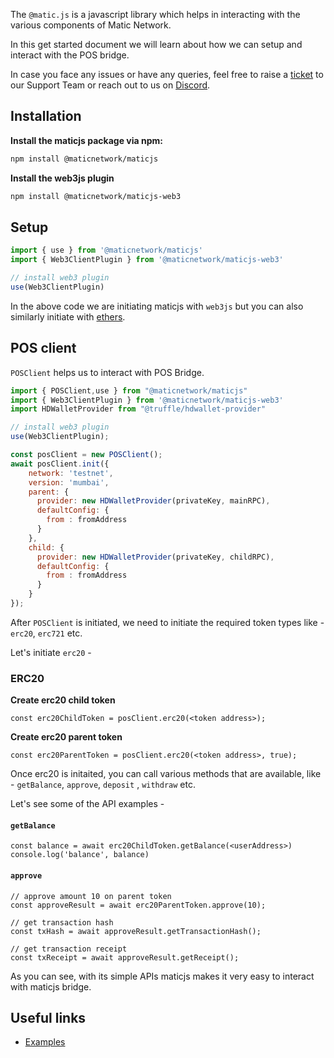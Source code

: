 The `@matic.js` is a javascript library which helps in interacting with the various components of Matic Network.

In this get started document we will learn about how we can setup and interact with the POS bridge.

In case you face any issues or have any queries, feel free to raise a [ticket](https://support.polygon.technology/support/tickets/new) to our Support Team or reach out to us on [Discord](https://discord.gg/32j4qNDn). 

## Installation

**Install the maticjs package via npm:**

```bash
npm install @maticnetwork/maticjs
```

**Install the web3js plugin**

```bash
npm install @maticnetwork/maticjs-web3
```

## Setup

```javascript
import { use } from '@maticnetwork/maticjs'
import { Web3ClientPlugin } from '@maticnetwork/maticjs-web3'

// install web3 plugin
use(Web3ClientPlugin)
```

In the above code we are initiating maticjs with `web3js` but you can also similarly initiate with [ethers](setup/ethers.md).

## POS client

`POSClient` helps us to interact with POS Bridge.

```js
import { POSClient,use } from "@maticnetwork/maticjs"
import { Web3ClientPlugin } from '@maticnetwork/maticjs-web3'
import HDWalletProvider from "@truffle/hdwallet-provider"

// install web3 plugin
use(Web3ClientPlugin);

const posClient = new POSClient();
await posClient.init({
    network: 'testnet',
    version: 'mumbai',
    parent: {
      provider: new HDWalletProvider(privateKey, mainRPC),
      defaultConfig: {
        from : fromAddress
      }
    },
    child: {
      provider: new HDWalletProvider(privateKey, childRPC),
      defaultConfig: {
        from : fromAddress
      }
    }
});

```

After `POSClient` is initiated, we need to initiate the required token types like - `erc20`, `erc721` etc.

Let's initiate `erc20` -

### ERC20

**Create erc20 child token**

```
const erc20ChildToken = posClient.erc20(<token address>);
```

**Create erc20 parent token**

```
const erc20ParentToken = posClient.erc20(<token address>, true);

```

Once erc20 is initaited, you can call various methods that are available, like - `getBalance`, `approve`, `deposit` , `withdraw` etc.

Let's see some of the API examples -

#### `getBalance`

```
const balance = await erc20ChildToken.getBalance(<userAddress>)
console.log('balance', balance)
```

#### `approve`

```
// approve amount 10 on parent token
const approveResult = await erc20ParentToken.approve(10);

// get transaction hash
const txHash = await approveResult.getTransactionHash();

// get transaction receipt
const txReceipt = await approveResult.getReceipt();
```
As you can see, with its simple APIs maticjs makes it very easy to interact with maticjs bridge. 

## Useful links

- [Examples](https://github.com/maticnetwork/matic.js/tree/master/examples)
